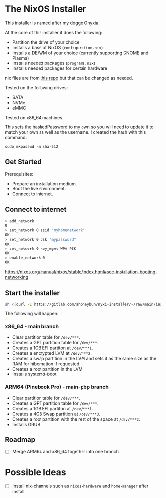 # The NixOS Installer

This installer is named after my doggo Onyxia.

At the core of this installer it does the following:

- Partition the drive of your choice
- Installs a base of NixOS (`configuration.nix`)
- Installs a DE/WM of your choice (currently supporting GNOME and Plasma)
- Installs needed packages (`programs.nix`)
- Installs needed packages for certain hardware 

nix files are from [this repo](https://gitlab.com/ahoneybun/nix-configs/) but that can be changed as needed.

Tested on the following drives:
- SATA 
- NVMe
- eMMC

Tested on x86_64 machines.

This sets the hashedPassword to my own so you will need to update it to match your own as well as the username. I created the hash with this command:

```
sudo mkpasswd -m sha-512
```

## Get Started

Prerequisites:

- Prepare an installation medium.
- Boot the live environment.
- Connect to internet.

## Connect to internet

```sh
> add_network
0
> set_network 0 ssid "myhomenetwork"
OK
> set_network 0 psk "mypassword"
OK
> set_network 0 key_mgmt WPA-PSK
OK
> enable_network 0
OK
```

https://nixos.org/manual/nixos/stable/index.html#sec-installation-booting-networking

## Start the installer

```sh
sh <(curl -L https://gitlab.com/ahoneybun/nyxi-installer/-/raw/main/install.sh)
```

The following will happen:

### x86_64 - main branch

- Clear partition table for `/dev/***`.
- Creates a GPT partition table for `/dev/***`.
- Creates a 1GB EFI partiton at `/dev/***1`.
- Creates a encrypted LVM at `/dev/***2`.
- Creates a swap partition in the LVM and sets it as the same size as the RAM for hibernation if requested.
- Creates a root partition in the LVM.
- Installs systemd-boot

### ARM64 (Pinebook Pro) - main-pbp branch

- Clear partition table for `/dev/***`. 
- Creates a GPT partition table for `/dev/***`.
- Creates a 1GB EFI partiton at `/dev/***1`.
- Creates a 4GB Swap partition at `/dev/***3`.
- Creates a root partition with the rest of the space at `/dev/***2`.
- Installs GRUB

## Roadmap

- [ ] Merge ARM64 and x86_64 together into one branch

# Possible Ideas

- [ ] Install nix-channels such as `nixos-hardware` and `home-manager` after install.
